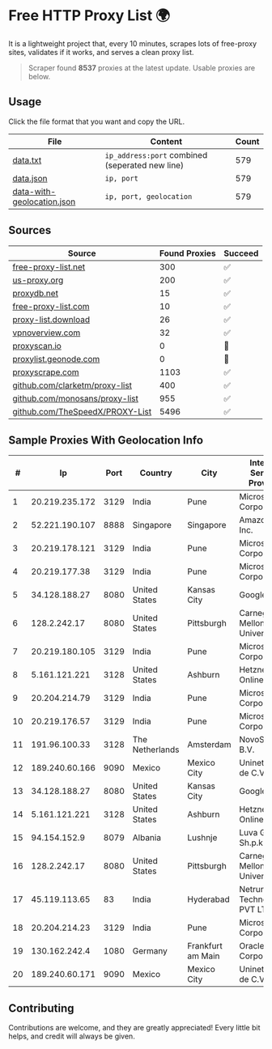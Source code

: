 
# Free HTTP Proxy List 🌍

It is a lightweight project that, every 10 minutes, scrapes lots of free-proxy sites, validates if it works, and serves a clean proxy list.


> Scraper found **8537** proxies at the latest update. Usable proxies are below.

## Usage

Click the file format that you want and copy the URL.


|File|Content|Count|
|----|-------|-----|
|[data.txt](https://raw.githubusercontent.com/themiralay/Proxy-List-World/master/data.txt)|`ip_address:port` combined (seperated new line)|579|
|[data.json](https://raw.githubusercontent.com/themiralay/Proxy-List-World/master/data.json)|`ip, port`|579|
|[data-with-geolocation.json](https://raw.githubusercontent.com/themiralay/Proxy-List-World/master/data-with-geolocation.json)|`ip, port, geolocation`|579|

## Sources

|Source|Found Proxies|Succeed|
|------|-------------|-------|
|[free-proxy-list.net](https://free-proxy-list.net)|300|✅|
|[us-proxy.org](https://www.us-proxy.org)|200|✅|
|[proxydb.net](http://proxydb.net)|15|✅|
|[free-proxy-list.com](https://free-proxy-list.com/?page=&port=&type%5B%5D=http&type%5B%5D=https&up_time=0&search=Search)|10|✅|
|[proxy-list.download](https://www.proxy-list.download/HTTP)|26|✅|
|[vpnoverview.com](https://vpnoverview.com/privacy/anonymous-browsing/free-proxy-servers)|32|✅|
|[proxyscan.io](https://www.proxyscan.io)|0|🚫|
|[proxylist.geonode.com](https://proxylist.geonode.com/api/proxy-list?limit=300&page=1&sort_by=lastChecked&sort_type=desc&protocols=http,https)|0|🚫|
|[proxyscrape.com](https://api.proxyscrape.com/v2/?request=displayproxies&protocol=http&timeout=10000&country=all&ssl=all&anonymity=all)|1103|✅|
|[github.com/clarketm/proxy-list](https://raw.githubusercontent.com/clarketm/proxy-list/master/proxy-list-raw.txt)|400|✅|
|[github.com/monosans/proxy-list](https://raw.githubusercontent.com/monosans/proxy-list/main/proxies/http.txt)|955|✅|
|[github.com/TheSpeedX/PROXY-List](https://raw.githubusercontent.com/TheSpeedX/PROXY-List/master/http.txt)|5496|✅|


## Sample Proxies With Geolocation Info

|#|Ip|Port|Country|City|Internet Service Provider|
|-|--|----|-------|----|-------------------------|
|1|20.219.235.172|3129|India|Pune|Microsoft Corporation|
|2|52.221.190.107|8888|Singapore|Singapore|Amazon.com, Inc.|
|3|20.219.178.121|3129|India|Pune|Microsoft Corporation|
|4|20.219.177.38|3129|India|Pune|Microsoft Corporation|
|5|34.128.188.27|8080|United States|Kansas City|Google LLC|
|6|128.2.242.17|8080|United States|Pittsburgh|Carnegie Mellon University|
|7|20.219.180.105|3129|India|Pune|Microsoft Corporation|
|8|5.161.121.221|3128|United States|Ashburn|Hetzner Online GmbH|
|9|20.204.214.79|3129|India|Pune|Microsoft Corporation|
|10|20.219.176.57|3129|India|Pune|Microsoft Corporation|
|11|191.96.100.33|3128|The Netherlands|Amsterdam|NovoServe B.V.|
|12|189.240.60.166|9090|Mexico|Mexico City|Uninet S.A. de C.V.|
|13|34.128.188.27|8080|United States|Kansas City|Google LLC|
|14|5.161.121.221|3128|United States|Ashburn|Hetzner Online GmbH|
|15|94.154.152.9|8079|Albania|Lushnje|Luva Group Sh.p.k.|
|16|128.2.242.17|8080|United States|Pittsburgh|Carnegie Mellon University|
|17|45.119.113.65|83|India|Hyderabad|Netrun Technologies PVT LTD|
|18|20.204.214.23|3129|India|Pune|Microsoft Corporation|
|19|130.162.242.4|1080|Germany|Frankfurt am Main|Oracle Corporation|
|20|189.240.60.171|9090|Mexico|Mexico City|Uninet S.A. de C.V.|



## Contributing

Contributions are welcome, and they are greatly appreciated! Every
little bit helps, and credit will always be given.

